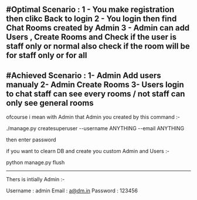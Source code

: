 #Optimal Scenario : 
1 - You make registration then clikc Back to login 
2 - You login then find Chat Rooms created by Admin 
3 - Admin can add Users , Create Rooms and Check if the user is staff only or normal also check if the room will be for staff only or for all 
---------------------------------
#Achieved Scenario :
1- Admin Add users manualy 
2- Admin Create Rooms
3- Users login to chat 
staff can see every rooms / not staff can only see general rooms
-------------------------------------------------------------------------------
ofcourse i mean with Admin that Admin you created by this command :-

./manage.py createsuperuser --username ANYTHING --email ANYTHING 

then enter password

if you want to clearn DB and create you custom Admin and Users :-
 
python manage.py flush

--------------------------------------------------------------------------------

Thers is intially Admin :-

Username  : admin
Email : a@dm.in
Password : 123456



